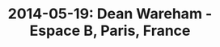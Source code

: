 ---
layout: show
title: '2014-05-19: Dean Wareham - Espace B, Paris, France'
name: 2014-05-19-dean-wareham-espace-b-paris-france
show-venue: 'Espace B, Paris, France'
show-setlist: 
show-date: 2014-05-19
category: 2014
show-radio: 
show-lastfm: 
show-cancelled: 
performers: 
facebook-event-url: 'http://www.facebook.com/events/274131802747924/'
show-poster-url: 
show-ticket-url: 
show-venue-website: 'http://www.espaceb.net/Lundi-19-Mai-2014'
show-additional: 
---